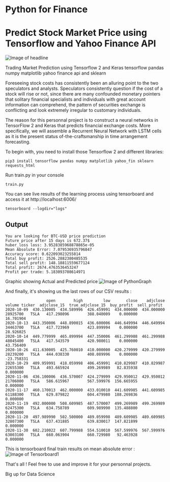 # Python for Finance
# Predict Stock Market Price using Tensorflow and Yahoo Finance API

![Image of headline](https://joseph-hani.fr/img/projet/market-trade/tensorflow-python-joseph-hani.jpg)



Trading Market Prediction using Tensorflow 2 and Keras 
tensorflow pandas numpy matplotlib yahoo finance api and sklearn 

Foreseeing stock costs has consistently been an alluring point to the two speculators and analysts. Speculators consistently question if the cost of a stock will rise or not, since there are many confounded monetary pointers that solitary financial specialists and individuals with great account information can comprehend, the pattern of securities exchange is conflicting and look extremely irregular to customary individuals.

The reason for this personnal project is to construct a neural networks in TensorFlow 2 and Keras that predicts financial exchange costs.  More specifically, we will assemble a Recurrent Neural Network with LSTM cells as it is the present status of-the-craftsmanship in time arrangement forecasting.

To begin with, you need to install those Tensorflow 2 and different libraries:

```
pip3 install tensorflow pandas numpy matplotlib yahoo_fin sklearn requests_html
```

Run train.py in your console 
```
train.py 
```

You can see live results of the learning process using tensorboard and access it at http://localhost:6006/ 
```
tensorboard --logdir="logs"
```

## Output 
```
You are looking for BTC-USD price prediction
Future price after 15 days is 672.37$
huber_loss loss: 3.9528385968878865e-05
Mean Absolute Error: 7.079536935796847
Accuracy score: 0.622093023255814
Total buy profit: 2526.2882380485535
Total sell profit: 148.18811559677124
Total profit: 2674.4763536453247
Profit per trade: 5.183093708614971
```

Graphic showing Actual and Predicted price 
![Image of PythonGraph](https://joseph-hani.fr/img/projet/market-trade/actual-predicted-tensorflow-python-joseph-hani.png)


And finally, it's showing us the last rows of our CSV results : 
```
                  open        high         low       close    adjclose    volume ticker  adjclose_15  true_adjclose_15  buy_profit  sell_profit
2020-10-09  430.130005  434.589996  426.459991  434.000000  434.000000  28925700   TSLA   417.298096        388.040009    0.000000    16.701904
2020-10-13  443.350006  448.890015  436.600006  446.649994  446.649994  34463700   TSLA   417.723969        423.899994    0.000000    28.926025
2020-10-14  449.779999  465.899994  447.350006  461.299988  461.299988  48045400   TSLA   417.543579        420.980011    0.000000    43.756409
2020-10-26  411.630005  425.760010  410.000000  420.279999  420.279999  28239200   TSLA   444.038330        408.089996    0.000000   -23.758331
2020-10-29  409.959991  418.059998  406.459991  410.829987  410.829987  22655300   TSLA   493.665924        499.269989   82.835938     0.000000
2020-11-06  436.100006  436.570007  424.279999  429.950012  429.950012  21706000   TSLA   586.615967        567.599976  156.665955     0.000000
2020-11-17  460.170013  462.000000  433.010010  441.609985  441.609985  61188300   TSLA   629.879822        604.479980  188.269836     0.000000
2020-11-19  492.000000  508.609985  487.570007  499.269989  499.269989  62475300   TSLA   634.758789        609.989990  135.488800     0.000000
2020-11-20  497.989990  502.500000  489.059998  489.609985  489.609985  32807300   TSLA   637.431885        639.830017  147.821899     0.000000
2020-11-30  602.210022  607.799988  554.510010  567.599976  567.599976  63003100   TSLA   660.063904        660.729980   92.463928     0.000000
```


This is tensorboard final train results on mean absolute error :
![Image of Tensorboard1](https://joseph-hani.fr/img/projet/market-trade/tensorboard-python-joseph-hani.png)



That's all !
Feel free to use and improve it for your personnal projects. 

Big up for Data Science 
